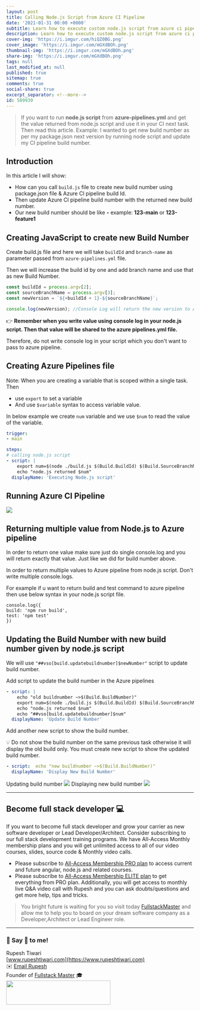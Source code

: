 ```yaml
---
layout: post
title: Calling Node.js Script from Azure CI Pipeline
date: '2021-01-31 00:00 +0000'
subtitle: Learn how to execute custom node.js script from azure ci pipeline
description: Learn how to execute custom node.js script from azure ci pipeline
cover-img: 'https://i.imgur.com/hiQZ0BG.png'
cover_image: 'https://i.imgur.com/mGXdBOh.png'
thumbnail-img: 'https://i.imgur.com/mGXdBOh.png'
share-img: 'https://i.imgur.com/mGXdBOh.png'
tags: null
last_modified_at: null
published: true
sitemap: true
comments: true
social-share: true
excerpt_separator: <!--more-->
id: 589939
---
```


> If you want to run **node.js script** from **azure-pipelines.yml** and get the value returned from node.js script and use it in your CI next task. Then read this article. Example: I wanted to get new build number as per my package.json next version by running node script and update my CI pipeline build number.

## Introduction 

In this article I will show: 
- How can you call `build.js` file to create new build number using package.json file & Azure CI pipeline build Id.
- Then update Azure CI pipeline build number with the returned new build number. 
- Our new build number should be like **<buildId>-<branchname>** example: **123-main** or **123-feature1**


## Creating JavaScript to create new Build Number

Create build.js file and here we will take `buildId` and `branch-name` as parameter passed from `azure-pipelines.yml` file. 

Then we will increase the build id by one and add branch name and use that as new Build Number. 


```javascript
const buildId = process.argv[2];
const sourceBranchName = process.argv[3];
const newVersion = `${+buildId + 1}-${sourceBranchName}`;

console.log(newVersion); //Console Log will return the new version to Azure Pipelines. 
```

👉 **Remember when you write value using console log in your node.js script. Then that value will be shared to the azure pipelines.yml file.**

Therefore, do not write console log in your script which you don't want to pass to azure pipeline. 

## Creating Azure Pipelines file
Note: When you are creating a variable that is scoped within a single task. Then 
- use `export` to set a variable
- And use `$variable` syntax to access variable value. 

In below example we create `num` variable and we use `$num` to read the value of the variable. 

```yaml
trigger:
- main

steps:
# calling node.js script
- script: |
    export num=$(node ./build.js $(Build.BuildId) $(Build.SourceBranchName))
    echo "node.js returned $num"
  displayName: 'Executing Node.js script'
```

## Running Azure CI Pipeline

![](https://i.imgur.com/eh7pTE3.png)


## Returning multiple value from Node.js to Azure pipeline

In order to return one value make sure just do single console.log and you will return exactly that value. 
Just like we did for build number above. 

In order to return multiple values to Azure pipeline from node.js script. Don't write multiple console.logs. 

For example if u want to return build and test command to azure pipeline then use below syntax in your node.js script file. 

```javascript=
console.log({
build: 'npm run build',
test: 'npm test'
})
```

## Updating the Build Number with new build number given by node.js script

We will use `"##vso[build.updatebuildnumber]$newNumber"` script to update build number. 

Add script to update the build number in the Azure pipelines

```yaml
- script: |
    echo "old buildnumber ~>$(Build.BuildNumber)"
    export num=$(node ./build.js $(Build.BuildId) $(Build.SourceBranchName))
    echo "node.js returned $num"
    echo "##vso[build.updatebuildnumber]$num"
  displayName: 'Update Build Number'
```

Add another new script to show the build number. 

💡 Do not show the build number on the same previous task otherwise it will display the old build only. You must create new script to show the updated build number. 

```yaml
- script:  echo "new buildnumber ~>$(Build.BuildNumber)"
  displayName: 'Display New Build Number'
```
Updating build number
![](https://i.imgur.com/A2UbZDE.png)
Displaying new build number
![](https://i.imgur.com/e1k5FWV.png)

--- 

## Become full stack developer 💻

If you want to become full stack developer and grow your carrier as new software developer or Lead Developer/Architect. Consider subscribing to our full stack development training programs. We have All-Access Monthly membership plans and you will get unlimited access to all of our video courses, slides, source code & Monthly video calls.

- Please subscribe to [All-Access Membership PRO plan](https://www.fullstackmaster.net/pro) to access current and future angular, node.js and related courses.
- Please subscribe to [All-Access Membership ELITE plan](https://www.fullstackmaster.net/elite) to get everything from PRO plan. Additionally, you will get access to monthly live Q&A video call with Rupesh and you can ask doubts/questions and get more help, tips and tricks.

> You bright future is waiting for you so visit today [FullstackMaster](www.fullstackmaster.net) and allow me to help you to board on your dream software company as a Developer,Architect or Lead Engineer role.

--- 
### 💖 Say 👋 to me! 

Rupesh Tiwari <br/>
[www.rupeshtiwari.com](https://www.rupeshtiwari.com)<br/>
✉️ <a href="mailto:fullstackmaster1@gmail.com?subject=Hi"> Email Rupesh</a> <br/>
Founder of [Fullstack Master](www.fullstackmaster.net) 🎓<br/>
<a href="http://www.fullstackmaster.net"><img src="https://i.imgur.com/9OCLciM.png" width="280" height="65"><a>
 